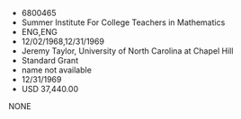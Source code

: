 * 6800465
* Summer Institute For College Teachers in Mathematics
* ENG,ENG
* 12/02/1968,12/31/1969
* Jeremy Taylor, University of North Carolina at Chapel Hill
* Standard Grant
*   name not available
* 12/31/1969
* USD 37,440.00

NONE